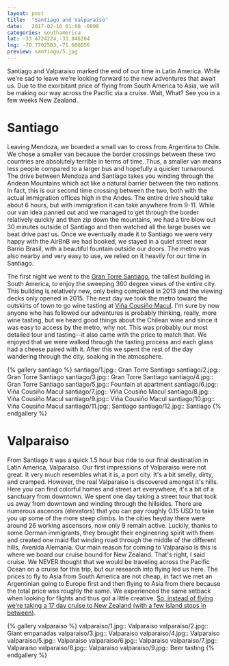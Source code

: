 ```yaml
---
layout: post
title:  "Santiago and Valparaiso"
date:   2017-02-16 01:00 -0800
categories: southamerica
lat: -33.4724224,-33.046204
lng: -70.7702583,-71.606856
preview: santiago/5.jpg
---
```


Santiago and Valparaiso marked the end of our time in Latin America. While we're sad to leave we're looking forward to the new adventures that await us. Due to the exorbitant price of flying from South America to Asia,
we will be making our way across the Pacific via a cruise. Wait, What? See you in a few weeks New Zealand.

<!--more-->

# Santiago

Leaving Mendoza, we boarded a small van to cross from Argentina to Chile. We chose a smaller van because the border crossings between these two countries are absolutely terrible in terms of time.
Thus, a smaller van means less people compared to a larger bus and hopefully a quicker turnaround. The drive between Mendoza and Santiago takes you winding through the Andean Mountains which act
like a natural barrier between the two nations. In fact, this is our second time crossing between the two, both with the actual immigration offices high in the Andes. The entire drive should take
about 6 hours, but with immigration it can take anywhere from 9-11. While our van idea panned out and we managed to get through the border relatively quickly and then zip down the mountains, we
had a tire blow out 30 minutes outside of Santiago and then watched all the large buses we beat drive past us. Once we eventually made it to Santiago we were very happy with the AirBnB we had booked,
we stayed in a quiet street near Barrio Brasil, with a beautiful fountain outside our doors. The metro was also nearby and very easy to use, we relied on it heavily for our time in Santiago.

The first night we went to the [Gran Torre Santiago](https://en.wikipedia.org/wiki/Costanera_Center), the tallest building in South America, to enjoy the sweeping 360 degree views of the entire city.
This building is relatively new, only being completed in 2013 and the viewing decks only opened in 2015. The next day we took the metro toward the outskirts of town to go wine tasting at
[Viña Cousiño Macul](http://www.cousinomacul.com/en/). I'm sure by now anyone who has followed our adventures is probably thinking, really, more wine tasting, but we heard good things about the
Chilean wine and since it was easy to access by the metro, why not. This was probably our most detailed tour and tasting--it also came with the price to match that. We enjoyed that we were walked
through the tasting process and each glass had a cheese paired with it. After this we spent the rest of the day wandering through the city, soaking in the atmosphere.

{% gallery santiago %}
santiago/1.jpg:: Gran Torre Santiago
santiago/2.jpg:: Gran Torre Santiago
santiago/3.jpg:: Gran Torre Santiago
santiago/4.jpg:: Gran Torre Santiago
santiago/5.jpg:: Fountain at apartment
santiago/6.jpg:: Viña Cousiño Macul
santiago/7.jpg:: Viña Cousiño Macul
santiago/8.jpg:: Viña Cousiño Macul
santiago/9.jpg:: Viña Cousiño Macul
santiago/10.jpg:: Viña Cousiño Macul
santiago/11.jpg:: Santiago
santiago/12.jpg:: Santiago
{% endgallery %}

# Valparaiso

From Santiago it was a quick 1.5 hour bus ride to our final destination in Latin America, Valparaiso. Our first impressions of Valparaiso were not great. It very much resembles what it is, a port
city. It's a bit smelly, dirty, and cramped. However, the real Valparaiso is discovered amongst it's hills. Here you can find colorful homes and street art everywhere, it's a bit of a sanctuary
from downtown. We spent one day taking a street tour that took us away from downtown and winding through the hillsides. There are numerous ascenors (elevators) that you can pay roughly 0.15 USD to
take you up some of the more steep climbs. In the cities heyday there were around 26 working ascensors, now only 9 remain active. Luckily, thanks to some German immigrants, they brought their
engineering spirit with them and created one maid flat winding road through the middle of the different hills, Avenida Alemania. Our main reason for coming to Valparaiso is this is where we board
our cruise bound for New Zealand. That's right, I said cruise. We NEVER thought that we would be traveling across the Pacific Ocean on a cruise for this trip, but our research into flying led us
here. The prices to fly to Asia from South America are not cheap, in fact we met an Argentinian going to Europe first and then flying to Asia from there because the total price was roughly the same.
We experienced the same setback when looking for flights and thus got a little creative.
[So, instead of flying we're taking a 17 day cruise to New Zealand (with a few island stops in between)](https://www.youtube.com/watch?v=R7yfISlGLNU).

{% gallery valparaiso %}
valparaiso/1.jpg:: Valparaiso
valparaiso/2.jpg:: Giant empanadas
valparaiso/3.jpg:: Valparaiso
valparaiso/4.jpg:: Valparaiso
valparaiso/5.jpg:: Valparaiso
valparaiso/6.jpg:: Valparaiso
valparaiso/7.jpg:: Valparaiso
valparaiso/8.jpg:: Valparaiso
valparaiso/9.jpg:: Beer tasting
{% endgallery %}